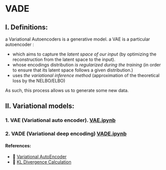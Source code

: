 # VADE
## I. Definitions:

  a Variational Autoencoders is a generative model. 
  a VAE is a particular autoencoder :
  - which  aims to capture the *latent space of our input* (by optimizing the reconstruction from the latent space to the input).
  - whose encodings distribution *is regularized during the training* (in order to ensure that its latent space follows a given distribution.)
  - uses *the variational inference method* (approximation of the theoretical loss by the NELBO/ELBO)

  As such, this process allows us to generate some new data. 

## II. Variational models:
 ### 1. VAE (Variational auto encoder).   [VAE.ipynb](./notebooks/VAE.ipynb)
 ### 2. VADE (Variational deep encoding)  [VADE.ipynb](./notebooks/VADE.ipynb)


#### References:
- 📘 [Variational AutoEncoder](https://keras.io/examples/generative/vae/)
- 📘 [KL Divergence Calculation](https://stackoverflow.com/questions/61597340/how-is-kl-divergence-in-pytorch-code-related-to-the-formula)
